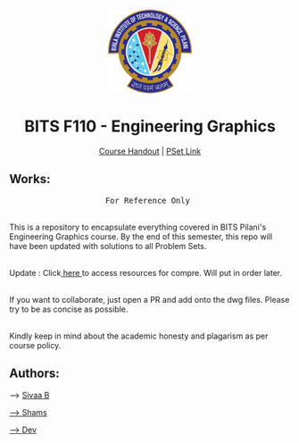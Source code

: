 # <br>
<p align="center">
<img src="./images/BITS_Pilani-Logo.svg.png" alt="logo" height="150"/>
</p>

<h1 align="center">
BITS F110 - Engineering Graphics
</h1>

<p align="center">
  <a href="">Course Handout</a> | <a href="https://drive.google.com/file/d/1L-GJTiio4BD6Qca0zG1BdWnSLe1L0ApE/view?usp=share_link">PSet Link</a>
</p>


## Works:

<pre align="center">
For Reference Only 
</pre>

<br>This is a repository to encapsulate everything covered in BITS Pilani's Engineering Graphics course. By the end of this semester, this repo will have been updated with solutions to all Problem Sets. 

<br> Update : Click<a href ="https://drive.google.com/drive/folders/10Z5rUkviYLy1Rtfp3twTkVCVa-RhKc6F"> here </a> to access resources for compre. Will put in order later. 

<br>If you want to collaborate, just open a PR and add onto the dwg files. Please try to be as concise as possible.

<br>Kindly keep in mind about the academic honesty and plagarism as per course policy. 

</p>

## Authors: 

<p> --> <a href = "https://github.com/SivaaB">Sivaa B</p> 
<p> --> <a href = "https://github.com/arkham2424"> Shams </p>
<p> --> <a href = "https://github.com/dev7777777dahiya"> Dev </p>


